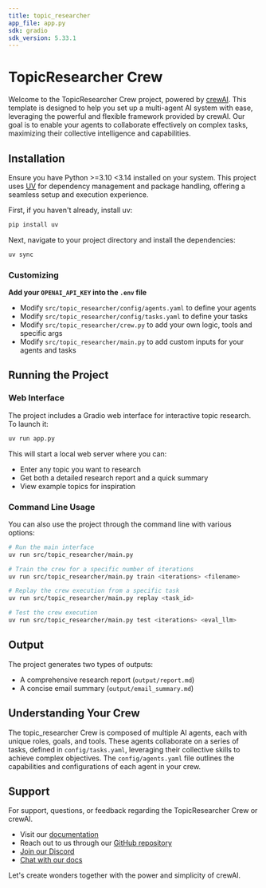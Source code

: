 ```yaml
---
title: topic_researcher
app_file: app.py
sdk: gradio
sdk_version: 5.33.1
---
```

# TopicResearcher Crew

Welcome to the TopicResearcher Crew project, powered by [crewAI](https://crewai.com). This template is designed to help you set up a multi-agent AI system with ease, leveraging the powerful and flexible framework provided by crewAI. Our goal is to enable your agents to collaborate effectively on complex tasks, maximizing their collective intelligence and capabilities.

## Installation

Ensure you have Python >=3.10 <3.14 installed on your system. This project uses [UV](https://docs.astral.sh/uv/) for dependency management and package handling, offering a seamless setup and execution experience.

First, if you haven't already, install uv:

```bash
pip install uv
```

Next, navigate to your project directory and install the dependencies:

```bash
uv sync
```

### Customizing

**Add your `OPENAI_API_KEY` into the `.env` file**

- Modify `src/topic_researcher/config/agents.yaml` to define your agents
- Modify `src/topic_researcher/config/tasks.yaml` to define your tasks
- Modify `src/topic_researcher/crew.py` to add your own logic, tools and specific args
- Modify `src/topic_researcher/main.py` to add custom inputs for your agents and tasks

## Running the Project

### Web Interface
The project includes a Gradio web interface for interactive topic research. To launch it:

```bash
uv run app.py
```

This will start a local web server where you can:
- Enter any topic you want to research
- Get both a detailed research report and a quick summary
- View example topics for inspiration

### Command Line Usage
You can also use the project through the command line with various options:

```bash
# Run the main interface
uv run src/topic_researcher/main.py

# Train the crew for a specific number of iterations
uv run src/topic_researcher/main.py train <iterations> <filename>

# Replay the crew execution from a specific task
uv run src/topic_researcher/main.py replay <task_id>

# Test the crew execution
uv run src/topic_researcher/main.py test <iterations> <eval_llm>
```

## Output
The project generates two types of outputs:
- A comprehensive research report (`output/report.md`)
- A concise email summary (`output/email_summary.md`)

## Understanding Your Crew

The topic_researcher Crew is composed of multiple AI agents, each with unique roles, goals, and tools. These agents collaborate on a series of tasks, defined in `config/tasks.yaml`, leveraging their collective skills to achieve complex objectives. The `config/agents.yaml` file outlines the capabilities and configurations of each agent in your crew.

## Support

For support, questions, or feedback regarding the TopicResearcher Crew or crewAI.
- Visit our [documentation](https://docs.crewai.com)
- Reach out to us through our [GitHub repository](https://github.com/joaomdmoura/crewai)
- [Join our Discord](https://discord.com/invite/X4JWnZnxPb)
- [Chat with our docs](https://chatg.pt/DWjSBZn)

Let's create wonders together with the power and simplicity of crewAI.
